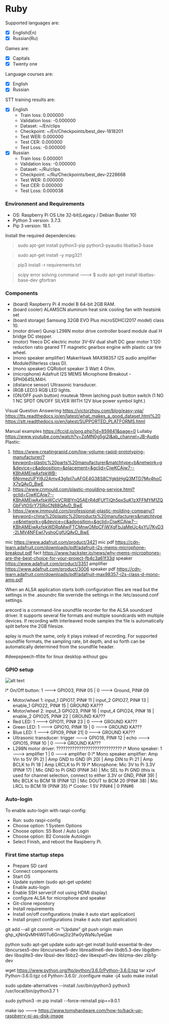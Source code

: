 # Ruby
Supported languages are:
  - [x] English(En)
  - [x] Russian(Ru)

Games are:
  - [x] Capitals
  - [x] Twenty one

Language courses are:
  - [x] English
  - [x] Russian

STT training results are:
  - [x] English
    * Train loss: 0.000000
    * Validation loss: -0.000000
    * Dataset: ~/En/clips                                    
    * Checkpoint: ~/En/Checkpoints/best_dev-1818201
    * Test WER: 0.000000
    * Test CER: 0.000000
    * Test Loss: -0.000000
  - [x] Russian
    * Train loss: 0.000001
    * Validation loss: -0.000000
    * Dataset: ~/Ru/clips                 
    * Checkpoint: ~/Ru/Checkpoints/best_dev-2228668
    * Test WER: 0.000000
    * Test CER: 0.000000
    * Test Loss: 0.000038

### Environment and Requirements
  * OS: Raspberry Pi OS Lite 32-bit(Legacy / Debian Buster 10)
  * Python 3 version: 3.7.3.
  * Pip 3 version: 18.1.

Install the required dependencies:
> sudo apt-get install python3-pip python3-pyaudio libatlas3-base

> sudo apt-get install -y mpg321

> pip3 install -r requirements.txt

> scipy error solving command ---> $ sudo apt-get install libatlas-base-dev gfortran

### Components
  * (board) Raspberry Pi 4 model B 64-bit 2GB RAM.
  * (board cooler) ALAMSCN aluminum heat sink cooling fan with heatsink set
  * (board storage) Samsung 32GB EVO Plus microSDHC(2017 model) class 10.
  * (motor driver) Qunqi L298N motor drive controller board module dual H bridge DC stepper.
  * (motor) Yeeco DC electric motor 3V-6V dual shaft DC gear motor 1:120 reduction ratio geared TT magnetic gearbox
    engine with plastic car tire wheel.
  * (mono speaker amplifier) MakerHawk MAX98357 I2S audio amplifier Module(filterless class D).
  * (mono speaker) CQRobot speaker 3 Watt 4 Ohm.
  * (microphone) Adafruit I2S MEMS Microphone Breakout - SPH0645LM4H.
  * (distance sensor) Ultrasonic transducer.
  * (RGB LED)3 RGB LED lights.
  * (ON/OFF push button) mxuteuk 19mm latching push button switch (1 NO 1 NC SPDT ON/OFF SILVER WITH 12V blue power symbol light.)

Visual Question Answering
https://victorzhou.com/blog/easy-vqa/
https://tts.readthedocs.io/en/latest/what_makes_a_good_dataset.html%20
https://stt.readthedocs.io/en/latest/SUPPORTED_PLATFORMS.html

Manual examples https://fccid.io/png.php?id=859841&page=0
Lullaby https://www.youtube.com/watch?v=ZqMN0g5gi2I&ab_channel=JB-Audio
Plastic:
1) https://www.creatingrapid.com/low-volume-rapid-prototyping-manufacturer/?keyword=plastic%20parts%20manufacturer&matchtype=b&network=g&device=c&adposition=&placement=&gclid=CjwKCAjw7--KBhAMEiwAxfpkWB-6NnmezUFYj9J2Amv43gfpI7uAFGE4G38S8CYgkbHgQ3MTD7My4hoCX7sQAvD_BwE
2) https://www.cnmould.com/plastic-moulding-service.html?gclid=CjwKCAjw7--KBhAMEiwAxfpkWCcVCRIBYnQ5AErR4dFUfTiQh5pxSuK1zXFFMYM1ZQGbFVtOSrY7SRoCN88QAvD_BwE
3) https://www.immould.com/professional-plastic-molding-company/?keyword=china%20plastic%20products%20manufacturers&matchtype=e&network=g&device=c&adposition=&gclid=CjwKCAjw7--KBhAMEiwAxfpkWDRqMwiFTCMnwOMpCFiWXgFbJaMeUc4xYU7KyD3-2LMV4NFEwl7yshoCgfUQAvD_BwE

mic https://www.adafruit.com/product/3421
mic pdf https://cdn-learn.adafruit.com/downloads/pdf/adafruit-i2s-mems-microphone-breakout.pdf
fact https://www.hackster.io/news/why-mems-microphones-are-the-best-choice-for-your-project-fb4c3a61f33d
speaker https://www.adafruit.com/product/3351
amplifier https://www.adafruit.com/product/3006
speaker pdf https://cdn-learn.adafruit.com/downloads/pdf/adafruit-max98357-i2s-class-d-mono-amp.pdf

When an ALSA application starts both configuration files are read but the settings in the .asoundrc file override the settings in the /etc/asound.conf settings.

arecord  is  a  command-line soundfile recorder for the ALSA soundcard driver. It supports
several file formats and multiple soundcards with  multiple  devices.  If  recording  with
interleaved mode samples the file is automatically split before the 2GB filesize.

aplay  is  much  the  same,  only  it  plays instead of recording. For supported soundfile
formats, the sampling rate, bit depth, and so forth can be automatically  determined  from
the soundfile header.

#deepspeech-tflite for linux desktop without gpu

### GPIO setup

![alt text](https://github.com/Varuzhan97/Aralez/blob/main/gpio-pin.jpg)

  l* On/Off button: 1 ---> GPIO03, PIN# 05 | 0 ---> Ground, PIN# 09
  * Motor/wheel 1: input_1 GPIO17, PIN# 11 | input_2 GPIO27, PIN# 13 | enable_1 GPIO22, PIN# 15 | GROUND KA???
  * Motor/wheel 2: input_3 GPIO23, PIN# 16 | input_4 GPIO24, PIN# 18 | enable_2 GPIO25, PIN# 22 | GROUND KA???
  * Red LED: 1 ---> GPIO11, PIN# 23 | 0 ---> GROUND KA???
  * Green LED: 1 ---> GPIO10, PIN# 19 | 0 ---> GROUND KA???
  * Blue LED: 1 ---> GPIO9, PIN# 21| 0 ---> GROUND KA???
  * Ultrasonic transducer: trigger ---> GPIO18, PIN# 12 | echo ---> GPIO15, PIN# 10 | 0 ---> GROUND KA???
  * L298N motor driver: ?????????????????????????????
  l* Mono speaker: 1 ---> amplifier 1 | 0 ---> amplifier 0
  l* Mono speaker amplifier: Amp Vin to 5V  (Pi 2) | Amp GND to GND (Pi 20) | Amp DIN to  Pi 21 | Amp BCLK to  Pi 18 | Amp LRCLK to  Pi 19
  l* Microphone: Mic 3V to Pi 3.3V (PIN# 17) | Mic GND to Pi GND (PIN# 34) | Mic SEL to Pi GND (this is used for channel selection, connect to either 3.3V or GND, PIN# 39) | Mic BCLK to BCM 18 (PIN# 12) | Mic DOUT to BCM 20 (PIN# 38) | Mic LRCL to BCM 19 (PIN# 35)
  l* Cooler: 1 5V PIN#4 | 0 PIN#6

### Auto-login

To enable auto-login with raspi-config:
  * Run: sudo raspi-config
  * Choose option: 1 System Options
  * Choose option: S5 Boot / Auto Login
  * Choose option: B2 Console Autologin
  * Select Finish, and reboot the Raspberry Pi.

### First time startup steps

  * Prepare SD card
  * Connect components
  * Start OS
  * Update system (sudo apt-get update)
  * Enable auto-login
  * Enable SSH server(if not using HDMI display)
  * configure ALSA for microphone and speaker
  * Git-clone repository
  * Install requirements
  * Install on/off configurations (make it auto start application)
  * Install project configurations (make it auto start application)

git add --all
git commit -m "Update"
git push origin main
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

python
sudo apt-get update
sudo apt-get install build-essential tk-dev libncurses5-dev libncursesw5-dev
libreadline6-dev libdb5.3-dev libgdbm-dev libsqlite3-dev libssl-dev libbz2-dev libexpat1-dev liblzma-dev zlib1g-dev

wget https://www.python.org/ftp/python/3.6.0/Python-3.6.0.tgz
tar xzvf Python-3.6.0.tgz
cd Python-3.6.0/
./configure
make -j4
sudo make install

sudo update-alternatives --install /usr/bin/python3 python3 /usr/local/bin/python3.7 1

sudo python3 -m pip install --force-reinstall pip==9.0.1

make iso ---> https://www.tomshardware.com/how-to/back-up-raspberry-pi-as-disk-image
